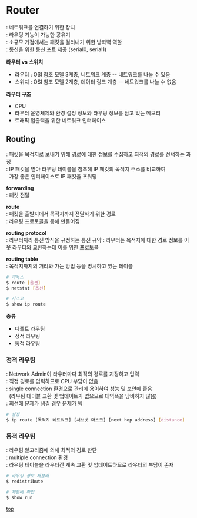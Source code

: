 # Router
: 네트워크를 연결하기 위한 장치      
: 라우팅 기능이 가능한 공유기   
: 소규모 거점에서는 패킷을 걸러내기 위한 방화벽 역할          
: 통신을 위한 통신 포트 제공 (serial0, serial1)  


**라우터 vs 스위치**
- 라우터 : OSI 참조 모델 3계층, 네트워크 계층 -- 네트워크를 나눌 수 있음
- 스위치 : OSI 참조 모델 2계층, 데이터 링크 계층 -- 네트워크를 나눌 수 없음


**라우터 구조**  
- CPU
- 라우터 운영체제와 환경 설정 정보와 라우팅 정보를 담고 있는 메모리
- 트래픽 입출력을 위한 네트워크 인터페이스



## Routing   
: 패킷을 목적지로 보내기 위해 경로에 대한 정보를 수집하고 최적의 경로를 선택하는 과정    
: IP 패킷을 받아 라우팅 테이블을 참조해 IP 패킷의 목적지 주소를 비교하여       
&nbsp; 가장 좋은 인터페이스로 IP 패킷을 포워딩   


**forwarding**  
: 패킷 전달


**route**   
: 패킷을 출발지에서 목적지까지 전달하기 위한 경로   
: 라우팅 프로토콜을 통해 만들어짐   


**routing protocol**   
: 라우터끼리 통신 방식을 규정하는 통신 규약
: 라우터는 목적지에 대한 경로 정보를 이웃 라우터와 교환하는데 이를 위한 프로토콜   


**routing table**   
: 목적지까지의 거리와 가는 방법 등을 명시하고 있는 테이블

```bash
# 리눅스
$ route [옵션]
$ netstat [옵션]

# 시스코
$ show ip route
```


**종류**
- 디폴트 라우팅
- 정적 라우팅
- 동적 라우팅



### 정적 라우팅
: Network Admin이 라우터마다 최적의 경로를 지정하고 입력    
: 직접 경로를 입력하므로 CPU 부담이 없음  
: single connection 환경으로 관리에 용이하여 성능 및 보안에 좋음  
&nbsp; (라우팅 테이블 교환 및 업데이트가 없으므로 대역폭을 낭비하지 않음)   
: 회선에 문제가 생길 경우 문제가 됨  

```bash
# 설정
$ ip route [목적지 네트워크] [서브넷 마스크] [next hop address] [distance]
```



### 동적 라우팅
: 라우팅 알고리즘에 의해 최적의 경로 판단   
: multiple connection 환경    
: 라우팅 테이블을 라우터간 계속 교환 및 업데이트하므로 라우터의 부담이 존재    


```bash
# 라우팅 정보 재분배
$ redistribute

# 재분배 확인
$ show run
```


[top](#)
